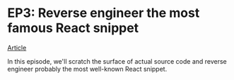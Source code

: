 # EP3: Reverse engineer the most famous React snippet

[Article](https://dev.to/fromaline/deep-dive-into-react-codebase-ep3-reverse-engineer-the-most-famous-react-snippet-ine-temp-slug-4251547?preview=d6c4d15f99c756bc974c3a126be6363a6b36e9859d6b92e62f90789e31e337a7c37e67e9cca741ee2128861df62aee39fb8d98bc3f94b9f5b36a80fa)

In this episode, we'll scratch the surface of actual source code and reverse engineer probably the most well-known React snippet.